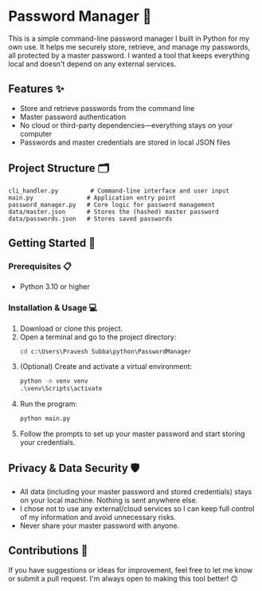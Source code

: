 


# Password Manager 🔐

This is a simple command-line password manager I built in Python for my own use. It helps me securely store, retrieve, and manage my passwords, all protected by a master password. I wanted a tool that keeps everything local and doesn't depend on any external services.

## Features ✨
- Store and retrieve passwords from the command line
- Master password authentication
- No cloud or third-party dependencies—everything stays on your computer
- Passwords and master credentials are stored in local JSON files

## Project Structure 🗂️
```
cli_handler.py         # Command-line interface and user input
main.py               # Application entry point
password_manager.py   # Core logic for password management
data/master.json      # Stores the (hashed) master password
data/passwords.json   # Stores saved passwords
```

## Getting Started 🚀

### Prerequisites 📋
- Python 3.10 or higher

### Installation & Usage 💻
1. Download or clone this project.
2. Open a terminal and go to the project directory:
   ```cmd
   cd c:\Users\Pravesh Subba\python\PasswordManager
   ```
3. (Optional) Create and activate a virtual environment:
   ```cmd
   python -m venv venv
   .\venv\Scripts\activate
   ```
4. Run the program:
   ```cmd
   python main.py
   ```
5. Follow the prompts to set up your master password and start storing your credentials.



## Privacy & Data Security 🛡️
- All data (including your master password and stored credentials) stays on your local machine. Nothing is sent anywhere else.
- I chose not to use any external/cloud services so I can keep full control of my information and avoid unnecessary risks.
- Never share your master password with anyone.

## Contributions 🤗
If you have suggestions or ideas for improvement, feel free to let me know or submit a pull request. I'm always open to making this tool better! 😊



